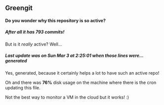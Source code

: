 ## Greengit

#### Do you wonder why this repository is so active?

##### After all it has 793 commits!

But is it *really* active? Well...

##### Last update was on Sun Mar 3 at 2:25:01 when those lines were... generated

Yes, generated, because it certainly helps a lot to have such an active repo!

Oh and there was **76%** disk usage on the machine
where there is the cron updating this file.

Not the best way to monitor a VM in the cloud but it works! :)
